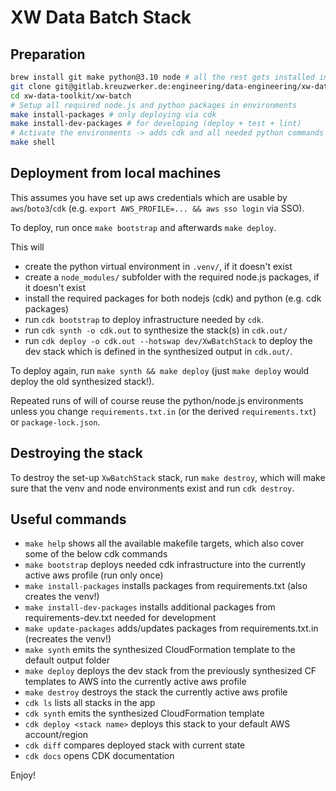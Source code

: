 # XW Data Batch Stack

## Preparation

```bash
brew install git make python@3.10 node # all the rest gets installed into node.js/python environments
git clone git@gitlab.kreuzwerker.de:engineering/data-engineering/xw-data-toolkit.git
cd xw-data-toolkit/xw-batch
# Setup all required node.js and python packages in environments
make install-packages # only deploying via cdk 
make install-dev-packages # for developing (deploy + test + lint)
# Activate the environments -> adds cdk and all needed python commands into the path
make shell
```

## Deployment from local machines

This assumes you have set up aws credentials which are usable by `aws`/`boto3`/`cdk` 
(e.g. `export AWS_PROFILE=... && aws sso login` via SSO).

To deploy, run once `make bootstrap` and afterwards `make deploy`.

This will
* create the python virtual environment in `.venv/`, if it doesn't exist
* create a `node_modules/` subfolder with the required node.js packages, if it doesn't exist
* install the required packages for both nodejs (cdk) and python (e.g. cdk packages)
* run `cdk bootstrap` to deploy infrastructure needed by `cdk`.
* run `cdk synth -o cdk.out` to synthesize the stack(s) in `cdk.out/`
* run `cdk deploy -o cdk.out --hotswap dev/XwBatchStack` to deploy the dev stack which is defined in the synthesized
  output in `cdk.out/`.

To deploy again, run `make synth && make deploy` (just `make deploy` would deploy the old synthesized stack!).

Repeated runs of will of course reuse the python/node.js environments unless you change `requirements.txt.in`
(or the derived `requirements.txt`) or `package-lock.json`.

## Destroying the stack

To destroy the set-up `XwBatchStack` stack, run `make destroy`, which will make sure that the venv and node environments
exist and run `cdk destroy`.

## Useful commands

* `make help`                 shows all the available makefile targets, which also cover some of the below cdk commands
* `make bootstrap`            deploys needed cdk infrastructure into the currently active aws profile (run only once)
* `make install-packages`     installs packages from requirements.txt (also creates the venv!)
* `make install-dev-packages` installs additional packages from requirements-dev.txt needed for development
* `make update-packages`      adds/updates packages from requirements.txt.in (recreates the venv!)
* `make synth`                emits the synthesized CloudFormation template to the default output folder
* `make deploy`               deploys the dev stack from the previously synthesized CF templates to AWS into 
                              the currently active aws profile
* `make destroy`              destroys the stack the currently active aws profile
* `cdk ls`                    lists all stacks in the app
* `cdk synth`                 emits the synthesized CloudFormation template
* `cdk deploy <stack name>`   deploys this stack to your default AWS account/region
* `cdk diff`                  compares deployed stack with current state
* `cdk docs`                  opens CDK documentation

Enjoy!
